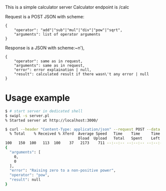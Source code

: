 This is a simple calculator server
Calculator endpoint is /calc

Request is a POST JSON with scheme:
```
{
    "operator": "add"|"sub"|"mul"|"div"|"pow"|"sqrt",
    "arguments": list of operator arguments
}
```

Response is a JSON with scheme:~n'),
```
{
    "operator": same as in request,
    "arguments": same as in request,
    "error": error explaination | null,
    "result": calculated result if there wasn\'t any error | null
}
```

# Usage example
```bash
$ # start server in dedicated shell
$ swipl -s server.pl
% Started server at http://localhost:3000/

$ curl --header "Content-Type: application/json" --request POST --data '{"operator":"pow", "arguments":[0,0]}' http://localhost:3000/calc | jq .
  % Total    % Received % Xferd  Average Speed   Time    Time     Time  Current
                                 Dload  Upload   Total   Spent    Left  Speed
100   150  100   113  100    37   2173    711 --:--:-- --:--:-- --:--:--  2884
{
  "arguments": [
    0,
    0
  ],
  "error": "Raising zero to a non-positive power",
  "operator": "pow",
  "result": null
}
```

